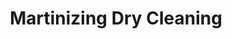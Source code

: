 ---
title: "Martinizing Dry Cleaning"
url: /quito/martinizing-dry-cleaning-toribio-hidalgo/
shop: lavandería
---